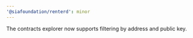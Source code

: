 ```yaml
---
'@siafoundation/renterd': minor
---
```


The contracts explorer now supports filtering by address and public key.
